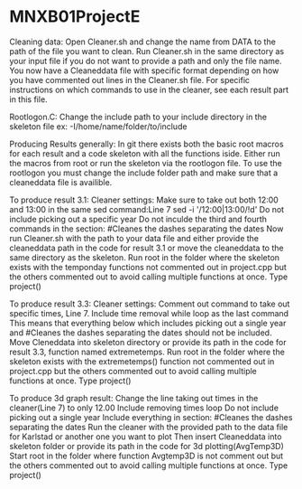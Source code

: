 # MNXB01ProjectE
Cleaning data:
Open Cleaner.sh and change the name from DATA to the path of the file you want to clean. Run Cleaner.sh in the same directory as your input file if you do not want to provide a path and only the file name. 
You now have a Cleaneddata file with specific format depending on how you have commented out lines in the Cleaner.sh file.
For specific instructions on which commands to use in the cleaner, see each result part in this file.

Rootlogon.C:
Change the include path to your include directory in the skeleton file ex: -I/home/name/folder/to/include

Producing Results generally:
In git there exists both the basic root macros for each result and a code skeleton with all the functions iside. Either run the macros from root or run the skeleton via the rootlogon file. To use the rootlogon you must change the include folder path and make sure that a cleaneddata file is availible. 

To produce result 3.1:
Cleaner settings:
Make sure to take out both 12:00 and 13:00 in the same sed command:Line 7 sed -i '/12:00\|13:00/!d'
Do not include picking out a specific year
Do not inculde the third and fourth commands in the section: #Cleanes the dashes separating the dates
Now run Cleaner.sh with the path to your data file and either provide the cleaneddata path in the code for result 3.1 or move the cleaneddata to the same directory as the skeleton.
Run root in the folder where the skeleton exists with the temponday functions not commented out in project.cpp but the others commented out to avoid calling multiple functions at once.
Type project()

To produce result 3.3:
Cleaner settings: 
Comment out command to take out specific times, Line 7.
Include time removal while loop as the last command
This means that everything below which includes picking out a single year and #Cleanes the dashes separating the dates should not be included.
Move Cleneddata into skeleton directory or provide its path in the code for result 3.3, function named extremetemps.
Run root in the folder where the skeleton exists with the extremetemps() function not commented out in project.cpp but the others commented out to avoid calling multiple functions at once.
Type project()

To produce 3d graph result:
Change the line taking out times in the cleaner(Line 7) to only 12.00
Include removing times loop
Do not include picking out a single year
Include everything in section: 
#Cleanes the dashes separating the dates
Run the cleaner with the provided path to the data file for Karlstad or another one you want to plot
Then insert Cleaneddata into skeleton folder or provide its path in the code for 3d plotting(AvgTemp3D)
Start root in the folder where function Avgtemp3D is not comment out but the others commented out to avoid calling multiple functions at once.
Type project()
